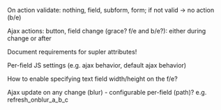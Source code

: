 On action validate: nothing, field, subform, form; if not valid -> no action (b/e)

Ajax actions: button, field change (grace? f/e and b/e?): either during change or after

Document requirements for supler attributes!

Per-field JS settings (e.g. ajax behavior, default ajax behavior)

How to enable specifying text field width/height on the f/e?

Ajax update on any change (blur) - configurable per-field (path)? e.g. refresh_onblur_a_b_c